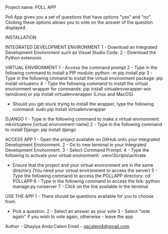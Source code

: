 Project name: POLL APP

Poll App gives you a set of questions that have options "yes" and "no". Clicking these options allows you to vote on the answer of the question displayed.

INSTALLATION

INTEGRATED DEVELOPMENT ENVIRONMENT
1 - Download an Integrated Development Environment such as Visual Studio Code. 
2 - Download the Python extension.


VIRTUAL ENVIRONMENT
1 - Access the command prompt
2 - Type in the following command to install a PIP module: python -m pip install pip
3 - Type in the following cmmand to install the virtual environment package: pip install virtualenv 
4 - Type the following command to install the virtual environment wrapper for commands: pip install virtualenvwrapper-win (windows) or pip install virtualenvwrapper (Linux and MacOS)
  - Should you get stuck trying to install the wrapper, type the following command: sudo pip install virtualenvwrapper

DJANGO
1 - Type in the following command to make a virtual environment: mkvirtualenv [virtual environment name]
2 - Type in the following command to install Django: pip install django

ACCESS APP
1 - Open the project available on GitHub onto your Integrated Development Environment.
2 - Go to new terminal in your Integrated Development Environment.
3 - Select Command Prompt.
4 - Type the following to activate your virtual environment: .venv\Scripts\activate
  - Ensure that the project and your virtual environment are in the same directory (You need your virtual environment to access the server)
5 - Type the following command to access the POLLAPP directory: cd POLLAPP
6 - Type in the following command to access the link: python manage.py runserver
7 - Click on the link available in the terminal

USE THE APP
1 - There should be questions available for you to choose from. 
  - Pick a question.
2 - Select an answer as your vote
3 - Select "vote again" if you wish to vote again, otherwise - leave the app.

Author - Qhayiya Anda Caleni 
Email - qacaleni4@gmail.com

